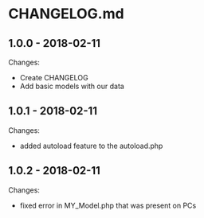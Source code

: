 # CHANGELOG.md

## 1.0.0 - 2018-02-11

Changes:

- Create CHANGELOG
- Add basic models with our data


## 1.0.1 - 2018-02-11

Changes:

- added autoload feature to the autoload.php

## 1.0.2 - 2018-02-11

Changes:

- fixed error in MY_Model.php that was present on PCs